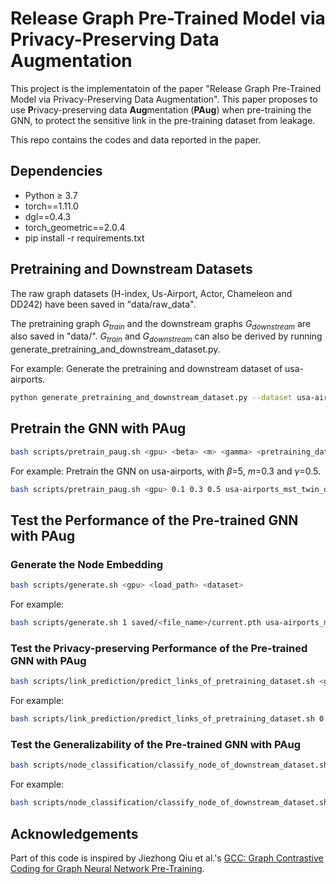 # Release Graph Pre-Trained Model via Privacy-Preserving Data Augmentation

This project is the implementatoin of the paper "Release Graph Pre-Trained Model via Privacy-Preserving Data Augmentation". This paper proposes to use **P**rivacy-preserving data **Aug**mentation (**PAug**) when pre-training the GNN, to protect the sensitive link in the pre-training dataset from leakage.

This repo contains the codes and data reported in the paper.

## Dependencies

- Python ≥ 3.7
- torch==1.11.0
- dgl==0.4.3
- torch_geometric==2.0.4
- pip install -r requirements.txt

## Pretraining and Downstream Datasets

The raw graph datasets (H-index, Us-Airport, Actor, Chameleon and DD242) have been saved in "data/raw_data".

The pretraining graph $G_{train}$ and the downstream graphs $G_{downstream}$ are also saved in "data/". $G_{train}$ and $G_{downstream}$ can also be derived by running generate_pretraining_and_downstream_dataset.py.

For example: Generate the pretraining and downstream dataset of usa-airports.

```bash
python generate_pretraining_and_downstream_dataset.py --dataset usa-airports
```

## Pretrain the GNN with PAug

```bash
bash scripts/pretrain_paug.sh <gpu> <beta> <m> <gamma> <pretraining_dataset> <pretraining_dataset> 
```

For example: Pretrain the GNN on usa-airports, with $\beta$=5, $m$=0.3 and $\gamma$=0.5.

```bash
bash scripts/pretrain_paug.sh <gpu> 0.1 0.3 0.5 usa-airports_mst_twin_domain1 usa-airports_mst_twin_domain1
```


## Test the Performance of the Pre-trained GNN with PAug

### Generate the Node Embedding

```bash
bash scripts/generate.sh <gpu> <load_path> <dataset>
```

For example:

```bash
bash scripts/generate.sh 1 saved/<file_name>/current.pth usa-airports_mst_twin_domain2
```

### Test the Privacy-preserving Performance of the Pre-trained GNN with PAug

```bash
bash scripts/link_prediction/predict_links_of_pretraining_dataset.sh <gpu> <load_path> <hidden_size> <dowstream_dataset> <pretraining_dataset>
```

For example:

```bash
bash scripts/link_prediction/predict_links_of_pretraining_dataset.sh 0 saved/<file_name> 64 usa-airports_mst_twin_domain2 usa-airports_mst_twin_domain1
```

### Test the Generalizability of the Pre-trained GNN with PAug

```bash
bash scripts/node_classification/classify_node_of_downstream_dataset.sh <gpu> <load_path> <hidden_size> <downstream_dataset>
```

For example:

```bash
bash scripts/node_classification/classify_node_of_downstream_dataset.sh 1 saved/<file_name> 64 usa-airports_mst_twin_domain2
```

## Acknowledgements

Part of this code is inspired by Jiezhong Qiu et al.'s [GCC: Graph Contrastive Coding for Graph Neural Network Pre-Training](https://github.com/THUDM/GCC).
